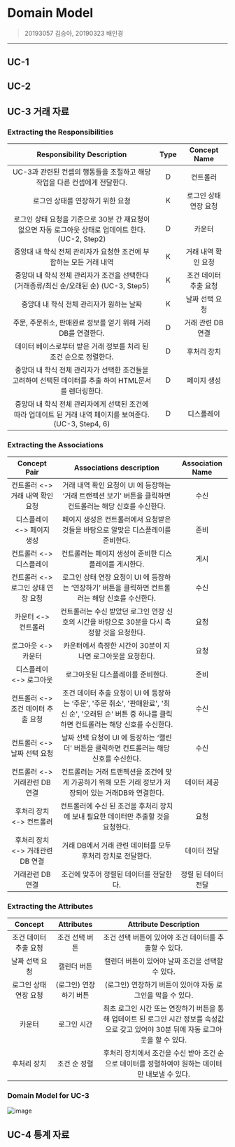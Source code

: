 # Domain Model

> 20193057 김승아, 20190323 배인경

<hr/>

## UC-1

## UC-2

## UC-3 거래 자료

### Extracting the Responsibilities
| Responsibility Description | Type |    Concept Name    |
|:--------------------------:|:----:|:---------------:|
| UC-3과 관련된 컨셉의 행동들을 조절하고 해당 작업을 다른 컨셉에게 전달한다. | D | 컨트롤러 |
| 로그인 상태를 연장하기 위한 요쳥 | K | 로그인 상태 연장 요청 |
| 로그인 상태 요청을 기준으로 30분 간 재요청이 없으면 자동 로그아웃 상태로 업데이트 한다. (UC-2, Step2) | D | 카운터 |
| 중앙대 내 학식 전체 관리자가 요청한 조건에 부합하는 모든 거래 내역 | K | 거래 내역 확인 요청 |
| 중앙대 내 학식 전체 관리자가 조건을 선택한다<br/>(거래종류/최신 순/오래된 순) (UC-3, Step5) | K | 조건 데이터 추출 요청 |
| 중앙대 내 학식 전체 관리자가 원하는 날짜 | K | 날짜 선택 요청 |
| 주문, 주문취소, 판매완료 정보를 얻기 위해 거래 DB를 연결한다. | D | 거래 관련 DB 연결 |
| 데이터 베이스로부터 받은 거래 정보를 처리 된 조건 순으로 정렬한다. | D | 후처리 장치 |
| 중앙대 내 학식 전체 관리자가 선택한 조건들을 고려하여 선택된 데이터를 추출 하여 HTML문서를 렌더링한다. | D | 페이지 생성 |
| 중앙대 내 학식 전체 관리자에게 선택된 조건에 따라 업데이트 된 거래 내역 페이지를 보여준다. (UC-3, Step4, 6) | D | 디스플레이 |


### Extracting the Associations
|      Concept Pair      | Associations description | Association Name |
|:----------------------:|:------------------------:|:----------------:|
| 컨트롤러 <-> 거래 내역 확인 요청 | 거래 내역 확인 요청이 UI 에 등장하는 ‘거래 트랜젝션 보기' 버튼을 클릭하면 컨트롤러는 해당 신호를 수신한다. | 수신 |
| 디스플레이 <-> 페이지 생성 | 페이지 생성은 컨트롤러에서 요청받은 것들을 바탕으로 알맞은 디스플레이를 준비한다. | 준비 |
| 컨트롤러 <-> 디스플레이 | 컨트롤러는 페이지 생성이 준비한 디스플레이를 게시한다. | 게시 |
| 컨트롤러 <-> 로그인 상태 연장 요청 | 로그인 상태 연장 요청이 UI 에 등장하는 ‘연장하기’ 버튼을 클릭하면 컨트롤러는 해당 신호를 수신한다. | 수신 |
| 카운터 <-> 컨트롤러 | 컨트롤러는 수신 받았던 로그인 연장 신호의 시간을 바탕으로 30분을 다시 측정할 것을 요청한다. | 요청 |
| 로그아웃 <-> 카운터 | 카운터에서 측정한 시간이 30분이 지나면 로그아웃을 요청한다. | 요청 |
| 디스플레이 <-> 로그아웃 | 로그아웃된 디스플레이를 준비한다. | 준비 |
| 컨트롤러 <-> 조건 데이터 추출 요청 | 조건 데이터 추출 요청이 UI 에 등장하는 ‘주문’, '주문 취소', '판매완료', '최신 순', '오래된 순' 버튼 중 하나를 클릭하면 컨트롤러는 해당 신호를 수신한다. | 수신 |
| 컨트롤러 <-> 날짜 선택 요청 | 날짜 선택 요청이 UI 에 등장하는 ‘캘린더' 버튼을 클릭하면 컨트롤러는 해당 신호를 수신한다. | 수신 |
| 컨트롤러 <-> 거래관련 DB 연결 | 컨트롤러는 거래 트랜젝션을 조건에 맞게 가공하기 위해 모든 거래 정보가 저장되어 있는 거래DB와 연결한다. | 데이터 제공 |
| 후처리 장치 <-> 컨트롤러 | 컨트롤러에 수신 된 조건을 후처리 장치에 보내 필요한 데이터만 추출할 것을 요청한다. | 요청 |
| 후처리 장치 <-> 거래관련 DB 연결 | 거래 DB에서 거래 관련 데이터를 모두 후처리 장치로 전달한다. | 데이터 전달 |
| 거래관련 DB 연결 | 조건에 맞추어 정렬된 데이터를 전달한다. | 정렬 된 데이터 전달 |  


### Extracting the Attributes
|      Concept      |     Attributes     |    Attribute Description    |
|:-----------------:|:------------------:|:---------------------------:|
| 조건 데이터 추출 요청 | 조건 선택 버튼 | 조건 선택 버튼이 있어야 조건 데이터를 추출할 수 있다. |
| 날짜 선택 요청 | 캘린더 버튼 | 캘린더 버튼이 있어야 날짜 조건을 선택할 수 있다. |
| 로그인 상태 연장 요청 | (로그인) 연장하기 버튼 | (로그인) 연장하기 버튼이 있어야 자동 로그인을 막을 수 있다. |
| 카운터 | 로그인 시간 | 최초 로그인 시간 또는 연장하기 버튼을 통해 업데이트 된 로그인 시간 정보를 속성값으로 갖고 있어야 30분 뒤에 자동 로그아웃을 할 수 있다. |
| 후처리 장치 | 조건 순 정렬 | 후처리 장치에서 조건을 수신 받아 조건 순으로 데이터를 정렬하여야 원하는 데이터만 내보낼 수 있다. |

### Domain Model for UC-3
![image](https://user-images.githubusercontent.com/65646971/115915432-498a5780-a4ae-11eb-9635-199b0b69cd5d.png)

###

## UC-4 통계 자료
